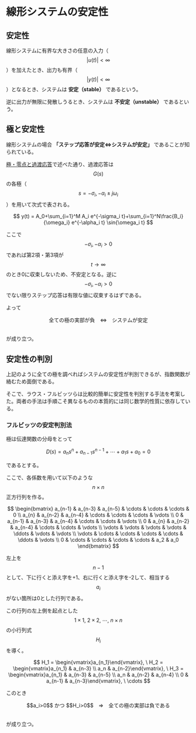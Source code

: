 # 線形システムの安定性

## 安定性

線形システムに有界な大きさの任意の入力（$$|u(t)| < \infty$$）を加えたとき、出力も有界（$$|y(t)| < \infty$$）となるとき、システムは **安定（stable）** であるという。

逆に出力が無限に発散しうるとき、システムは **不安定（unstable）** であるという。

## 極と安定性　

線形システムの場合 **「ステップ応答が安定⇔システムが安定」** であることが知られている。

[極・零点と過渡応答](pole_zero.md)で述べた通り、過渡応答は$$G(s)$$の各極（$$s=-\sigma_i,-\alpha_i \pm j\omega_i$$）を用いて次式で表される。

$$
y(t) = A_0+\sum_{i=1}^M A_i e^{-\sigma_i t}+\sum_{i=1}^N\frac{B_i}{\omega_i} e^{-\alpha_i t} \sin{\omega_i t}
$$

ここで$$-\sigma_i, -\alpha_i > 0$$であれば第2項・第3項が$$t \rightarrow \infty$$のとき0に収束しないため、不安定となる。逆に$$-\sigma_i, -\alpha_i > 0$$でない限りステップ応答は有限な値に収束するはずである。

よって

<center>
全ての極の実部が負　⇔　システムが安定
</center><br>

が成り立つ。

## 安定性の判別

上記のように全ての極を調べればシステムの安定性が判別できるが、指数関数が絡むため面倒である。

そこで、ラウス・フルビッツらは比較的簡単に安定性を判別する手法を考案した。両者の手法は手順こそ異なるものの本質的には同じ数学的性質に依存している。

### フルビッツの安定判別法

極は伝達関数の分母をとって

$$
D(s) = a_n s^n + a_{n-1} s^{n-1} + \cdots + a_1 s + a_0 = 0
$$

であるとする。

ここで、各係数を用いて以下のような$$n \times n$$正方行列を作る。

$$
\begin{bmatrix}
a_{n-1} & a_{n-3} & a_{n-5} & \cdots & \cdots & \cdots & 0 \\
a_{n} & a_{n-2} & a_{n-4} & \cdots & \cdots & \cdots & \vdots \\
0 & a_{n-1} & a_{n-3} & a_{n-4} & \cdots & \cdots & \vdots \\
0 & a_{n} & a_{n-2} & a_{n-4} & \cdots & \cdots & \vdots \\
\vdots & \vdots & \vdots & \vdots & \ddots & \vdots & \vdots \\
\vdots & \cdots & \cdots & \cdots & \cdots & \ddots & \vdots \\
0 & \cdots & \cdots & \cdots & \cdots & a_2 & a_0
\end{bmatrix}
$$

左上を$$n-1$$として、下に行くと添え字を+1、右に行くと添え字を-2して、相当する$$a_i$$がない箇所は0とした行列である。

この行列の左上側を起点とした$$1\times1,\ 2\times2,\ \cdots,\ n \times n$$の小行列式$$H_i$$を導く。

$$
H_1 = \begin{vmatrix}a_{n_1}\end{vmatrix}, \ H_2 = \begin{vmatrix}a_{n_1} & a_{n-3} \\ a_n & a_{n-2}\end{vmatrix}, \ H_3 = \begin{vmatrix}a_{n_1} & a_{n-3} & a_{n-5} \\ a_n & a_{n-2} & a_{n-4} \\ 0 & a_{n-1} & a_{n-3}\end{vmatrix}, \ \cdots
$$

このとき

<center>
$$a_i>0$$ かつ $$H_i>0$$　⇒　全ての極の実部は負である
</center><br>

が成り立つ。
